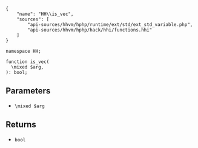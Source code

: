 ``` yamlmeta
{
    "name": "HH\\is_vec",
    "sources": [
        "api-sources/hhvm/hphp/runtime/ext/std/ext_std_variable.php",
        "api-sources/hhvm/hphp/hack/hhi/functions.hhi"
    ]
}
```




``` Hack
namespace HH;

function is_vec(
  \mixed $arg,
): bool;
```




## Parameters




+ ` \mixed $arg `




## Returns




* ` bool `
<!-- HHAPIDOC -->
